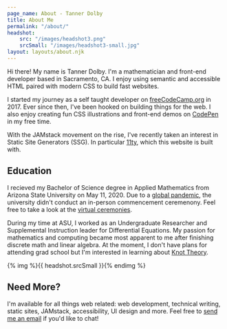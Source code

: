 ```yaml
---
page_name: About - Tanner Dolby
title: About Me
permalink: "/about/"
headshot: 
    src: "/images/headshot3.png"
    srcSmall: "/images/headshot3-small.jpg"
layout: layouts/about.njk
---
```


Hi there! My name is Tanner Dolby. I'm a mathematician and front-end developer based in Sacramento, CA. I enjoy using semantic and accessible HTML paired with modern CSS to build fast websites.

I started my journey as a self taught developer on [freeCodeCamp.org](https://freecodecamp.org) in 2017. Ever since then, I've been hooked on building things for the web. I also enjoy creating fun CSS illustrations and front-end demos on [CodePen](https://codepen.io/tannerdolby) in my free time. 

With the JAMstack movement on the rise, I've recently taken an interest in Static Site Generators (SSG). In particular [11ty](https://11ty.dev), which this website is built with.

## Education
I recieved my Bachelor of Science degree in Applied Mathematics from Arizona State University on May 11, 2020. Due to a [global pandemic](https://www.cdc.gov/coronavirus/2019-ncov/index.html), the university didn't conduct an in-person commencement ceremenony. Feel free to take a look at the [virtual ceremonies](https://vgradasu.z4.web.core.windows.net/asu/III/#811351). 

During my time at ASU, I worked as an Undergraduate Researcher and Supplemental Instruction leader for Differential Equations. My passion for mathematics and computing became most apparent to me after finishing discrete math and linear algebra. At the moment, I don't have plans for attending grad school but I'm interested in learning about [Knot Theory](https://en.wikipedia.org/wiki/Knot_(mathematics)).

{% img %}{{ headshot.srcSmall }}{% endimg %}

## Need More?

I'm available for all things web related: web development, technical writing, static sites, JAMstack, accessibility, UI design and more. Feel free to [send me an email](mailto:dolb.tanner@gmail.com) if you'd like to chat!